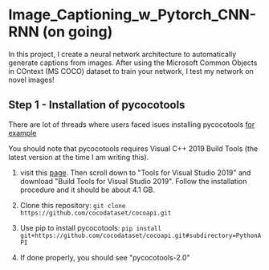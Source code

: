 # Image_Captioning_w_Pytorch_CNN-RNN (on going)
In this project, I create a neural network architecture to automatically generate captions from images.  After using the Microsoft Common Objects in COntext (MS COCO) dataset to train your network, I test my network on novel images!

## Step 1 - Installation of pycocotools
There are lot of threads where users faced isues installing pycocotools [for example](https://github.com/cocodataset/cocoapi/issues/272)

You should note that pycocotools requires Visual C++ 2019 Build Tools (the latest version at the time I am writing this).

1. visit this [page](https://visualstudio.microsoft.com/downloads/). Then scroll down to "Tools for Visual Studio 2019" and download "Build Tools for Visual Studio 2019". Follow the installation procedure and it should be about 4.1 GB.

2. Clone this repository: `git clone https://github.com/cocodataset/cocoapi.git`

3. Use pip to install pycocotools: `pip install git+https://github.com/cocodataset/cocoapi.git#subdirectory=PythonAPI`

4. If done properly, you should see "pycocotools-2.0"

